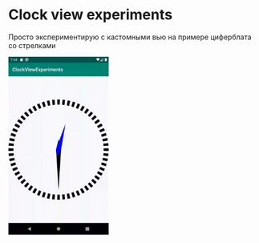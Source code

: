 # Clock view experiments

Просто экспериментирую с кастомными вью на примере циферблата со стрелками

<img src="./demonstration.gif" width=200/>
